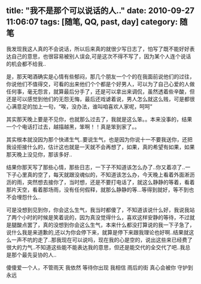 title: "我不是那个可以说话的人.."
date: 2010-09-27 11:06:07
tags: [随笔, QQ, past, day]
category: 随笔
---
我发现我这人真的不会说话，所以后来真的就很少写日志了，怕写了既不能好好表达自己的意思，也很容易被别人误会,可是这次不得不写了，因为某个人连个说话的机会都不给我..

是，那天喝酒确实是心情有些郁闷，那几个朋友一个个的在我面前说他们的过往，你说他们不值得交，可看的出来他们个个都是个好男人，可以为了自己心爱的人做任何事，毫无怨言，就算最后分手了，还是可以拿出来调侃，虽然透着些辛酸，但还是可以感觉到他们的无怨无悔，最后还戏谑着说，男人怎么就这么贱，可是都很心满意足的加上一句，“唉，没办法，谁叫咱喜欢人家呢，呵呵”

其实那天晚上要是不见你，也就那么过去了，我就是这么笨。。本来没事的，结果一个个电话打过去，越描越黑，笨啊！！真是笨到家了。。

其实根本就没因为那个快递生气..要说生气，也是因为你说十一不要我送你，还把我设拒接什么的，估计这也就是一天就不会再想了，如果，真的希望有如果，如果那天晚上没见你，那该多好..

结果你那天写了那些心情，那些日志，一下子不知道该怎么办了..你又着凉了..一下子心里真的空了，每天就跟没魂似的，不知道该怎么办，今天晚上看着外面淅沥沥的雨，突然想去接你了，当时想，还是不要打电话了，就这么静静的等着，看着那片天空，看着那场雨，没有任何假释，就那么静静的等...等得到就好，等不到也不会埋怨什么..

可是没想到见到你，你会这么生气，我当时都傻了，不知道该说什么好，我说我站了两个小时的时候是笑着说的，因为真没觉得什么，喜欢这样安静的等待，不过就是腿酸点罢了，真的没想到你会这么生气，本来什么都没打算说的我一下子急了，说什么我是来道歉的,还以为你会停下来，就算是停下来跟我理论也好啊..结果就这么一声不吭的走了..那我现在可以说吗，现在我的心是空的，说出这些来已经费了很大的力气..不知道这些能不能表达我的意思，但还是能交代的全交代了吧..我总是那个最先妥协的人..

 

傻傻爱一个人，不管雨天
我依然 等待你出现
我相信 雨后的街
真心会被你 守护到永远